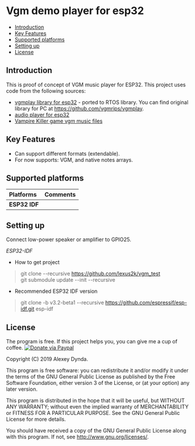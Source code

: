 # Vgm demo player for esp32

[tocstart]: # (toc start)

  * [Introduction](#introduction)
  * [Key Features](#key-features)
  * [Supported platforms](#supported-platforms)
  * [Setting up](#setting-up)
  * [License](#license)

[tocend]: # (toc end)

## Introduction

This is proof of concept of VGM music player for ESP32. This project uses code from the following sources:

 * [vgmplay library for esp32](https://github.com/lexus2k/vgmplay_esp32) - ported to RTOS library. You
   can find original library for PC at https://github.com/vgmrips/vgmplay.
 * [audio player for esp32](https://github.com/lexus2k/audioplayer_esp32)
 * [Vampire Killer game vgm music files](https://vgmrips.net/packs/pack/vampire-killer-msx2)

## Key Features

 * Can support different formats (extendable).
 * For now supports: VGM, and native notes arrays.

## Supported platforms

| **Platforms** | **Comments** |
| :-------- |:---------|
| **ESP32 IDF** |     |

## Setting up

Connect low-power speaker or amplifier to GPIO25.

*ESP32-IDF*
  * How to get project
> git clone --recursive https://github.com/lexus2k/vgm_test<br>
> git submodule update --init --recursive<br>

  * Recommended ESP32 IDF version
> git clone -b v3.2-beta1 --recursive https://github.com/espressif/esp-idf.git esp-idf<br>

## License

The program is free. If this project helps you, you can give me a cup of coffee.
[![Donate via Paypal](https://img.shields.io/badge/Donate-PayPal-green.svg)](https://www.paypal.me/lexus2k)


Copyright (C) 2019  Alexey Dynda.

This program is free software: you can redistribute it and/or modify
it under the terms of the GNU General Public License as published by
the Free Software Foundation, either version 3 of the License, or
(at your option) any later version.

This program is distributed in the hope that it will be useful,
but WITHOUT ANY WARRANTY; without even the implied warranty of
MERCHANTABILITY or FITNESS FOR A PARTICULAR PURPOSE.  See the
GNU General Public License for more details.

You should have received a copy of the GNU General Public License
along with this program.  If not, see <http://www.gnu.org/licenses/>.

